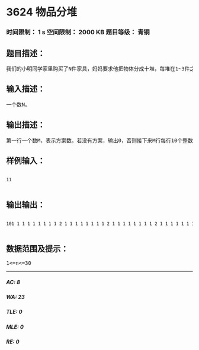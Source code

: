# 3624 物品分堆   
### 时间限制： 1 s     空间限制： 2000 KB     题目等级： 青铜  
## 题目描述：  

<pre>
我们的小明同学家里购买了N件家具，妈妈要求他把物体分成十堆，每堆在1~3件之间，妈妈问他一共有多少种方案，每种方案是什么，他可解决不了这个问题，你能帮他解决吗？
</pre>
  
  
## 输入描述：  

<pre>
一个数N。
</pre>
  
  
## 输出描述：  

<pre>
第一行一个数M，表示方案数。若没有方案，输出0，否则接下来M行每行10个整数，表示1种方案。（注意，按字典序输出所有方案） 
</pre>
  
  
## 样例输入：  

<pre><code>
11  

</code></pre>
  
  
## 输出输出：  

<pre><code>
101 1 1 1 1 1 1 1 1 2 1 1 1 1 1 1 1 1 2 1 1 1 1 1 1 1 1 2 1 1 1 1 1 1 1 1 2 1 1 1 1 1 1 1 1 2 1 1 1 1 1 1 1 1 2 1 1 1 1 1 1 1 1 2 1 1 1 1 1 1 1 1 2 1 1 1 1 1 1 11 2 1 1 1 1 1 1 1 1 2 1 1 1 1 1 1 1 1 1   

</code></pre>
  
  
## 数据范围及提示：  

<pre>
1<=n<=30
</pre>
  
  
***  

##### AC: 8  
##### WA: 23  
##### TLE: 0  
##### MLE: 0  
##### RE: 0  
